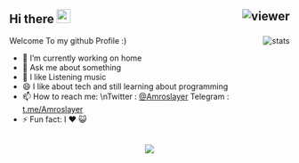 ## Hi there <img src="https://media.giphy.com/media/hvRJCLFzcasrR4ia7z/giphy.gif" width="25px"> <img align="right" src="https://komarev.com/ghpvc/?username=amroslayer&style=flat&color=d83a7c" alt="viewer" />

<img align="right" src="https://github-readme-stats.vercel.app/api?username=amroslayer&show_icons=true&theme=radical&include_all_commits=true&count_private=true" alt="stats" />

Welcome To my github Profile :)

- 🔭 I’m currently working on home
- 💬 Ask me about something
- 🎵 I like Listening music
- 😄 I like about tech and still learning about programming
- 📫 How to reach me:
  \nTwitter  : [@Amroslayer](https://twitter.com/amroslayer)
  Telegram : [t.me/Amroslayer](https://t.me/amroslayer)
- ⚡ Fun fact: I ❤️ 😺 <br>&nbsp;

<p align="center">
  <a href="https://github.com/anuraghazra/github-readme-stats">
    <img src="https://github-readme-stats.vercel.app/api/top-langs/?username=amroslayer&layout=compact&theme=radical&card_width=800" />
  </a>
  <!-- <a href="https://github.com/WinTenDev/WinTenBot.NET">
    <img align="left" src="https://github-readme-stats.vercel.app/api/pin/?username=WinTenDev&repo=WinTenBot.NET&theme=radical" />
  </a>
  <a href="https://github.com/WinTenDev/WinNetMeter">
    <img align="left" src="https://github-readme-stats.vercel.app/api/pin/?username=WinTenDev&repo=WinNetMeter&theme=radical" />
  </a> --!>
</p>
